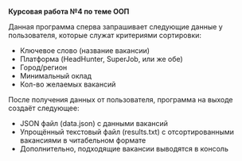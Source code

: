 **Курсовая работа №4 по теме ООП**

Данная программа сперва запрашивает следующие данные у пользователя, которые служат критериями сортировки:
- Ключевое слово (название вакансии)
- Платформа (HeadHunter, SuperJob, или же обе)
- Город/регион
- Минимальный оклад
- Кол-во желаемых вакансий

После получения данных от пользователя, программа на выходе создаёт следующее:
- JSON файл (data.json) с данными вакансий
- Упрощённый текстовый файл (results.txt) с отсортированными вакансиями в читабельном формате
- Дополнительно, подходящие вакансии выводятся в консоль
